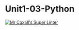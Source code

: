 # Unit1-03-Python
[![Mr Coxall's Super Linter](https://github.com/ICS3U-C-Programming-TonyT/Unit1-03-Python/workflows/Mr%20Coxall's%20Super%20Linter/badge.svg)](https://github.com/ICS3U-C-Programming-TonyT/Unit1-03-Python/actions/)
